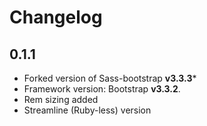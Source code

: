 # Changelog

## 0.1.1

* Forked version of Sass-bootstrap **v3.3.3***
* Framework version: Bootstrap **v3.3.2**.
* Rem sizing added
* Streamline (Ruby-less) version
